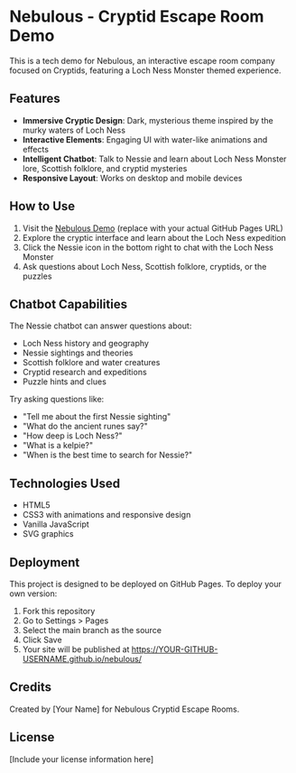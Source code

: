 # Nebulous - Cryptid Escape Room Demo

This is a tech demo for Nebulous, an interactive escape room company focused on Cryptids, featuring a Loch Ness Monster themed experience.

## Features

- **Immersive Cryptic Design**: Dark, mysterious theme inspired by the murky waters of Loch Ness
- **Interactive Elements**: Engaging UI with water-like animations and effects
- **Intelligent Chatbot**: Talk to Nessie and learn about Loch Ness Monster lore, Scottish folklore, and cryptid mysteries
- **Responsive Layout**: Works on desktop and mobile devices

## How to Use

1. Visit the [Nebulous Demo](https://YOUR-GITHUB-USERNAME.github.io/nebulous/) (replace with your actual GitHub Pages URL)
2. Explore the cryptic interface and learn about the Loch Ness expedition
3. Click the Nessie icon in the bottom right to chat with the Loch Ness Monster
4. Ask questions about Loch Ness, Scottish folklore, cryptids, or the puzzles

## Chatbot Capabilities

The Nessie chatbot can answer questions about:

- Loch Ness history and geography
- Nessie sightings and theories
- Scottish folklore and water creatures
- Cryptid research and expeditions
- Puzzle hints and clues

Try asking questions like:
- "Tell me about the first Nessie sighting"
- "What do the ancient runes say?"
- "How deep is Loch Ness?"
- "What is a kelpie?"
- "When is the best time to search for Nessie?"

## Technologies Used

- HTML5
- CSS3 with animations and responsive design
- Vanilla JavaScript
- SVG graphics

## Deployment

This project is designed to be deployed on GitHub Pages. To deploy your own version:

1. Fork this repository
2. Go to Settings > Pages
3. Select the main branch as the source
4. Click Save
5. Your site will be published at https://YOUR-GITHUB-USERNAME.github.io/nebulous/

## Credits

Created by [Your Name] for Nebulous Cryptid Escape Rooms.

## License

[Include your license information here]
